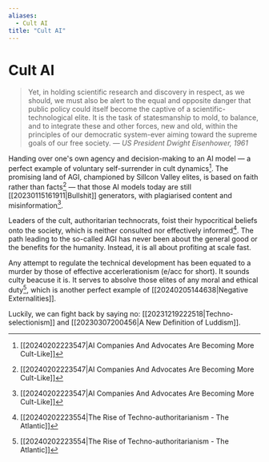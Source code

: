 ```yaml
---
aliases:
  - Cult AI
title: "Cult AI"
---
```


# Cult AI

> Yet, in holding scientific research and discovery in respect, as we should, we must also be alert to the equal and opposite danger that public policy could itself become the captive of a scientific-technological elite.
It is the task of statesmanship to mold, to balance, and to integrate these and other forces, new and old, within the principles of our democratic system-ever aiming toward the supreme goals of our free society.
> — *US President Dwight Eisenhower, 1961*

Handing over one's own agency and decision-making to an AI model — a perfect example of voluntary self-surrender in cult dynamics[^1]. The promising land of AGI, championed by Sillcon Valley elites, is based on faith rather than facts[^1] — that those AI models today are still [[20230115161911|Bullshit]] generators, with plagiarised content and misinformation[^1].

Leaders of the cult, authoritarian technocrats, foist their hypocritical beliefs onto the society, which is neither consulted nor effectively informed[^2]. The path leading to the so-called AGI has never been about the general good or the benefits for the humanity. Instead, it is all about profiting at scale fast.

Any attempt to regulate the technical development has been equated to a murder by those of effective accerlerationism (e/acc for short). It sounds culty beacuse it is. It serves to absolve those elites of any moral and ethical duty[^2], which is another perfect example of [[20240205144638|Negative Externalities]].

Luckily, we can fight back by saying no: [[20231219222518|Techno-selectionism]] and [[20230307200456|A New Definition of Luddism]].

[^1]: [[20240202223547|AI Companies And Advocates Are Becoming More Cult-Like]]
[^2]: [[20240202223554|The Rise of Techno-authoritarianism - The Atlantic]]